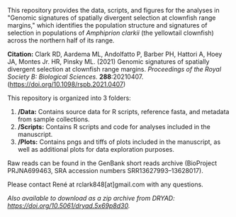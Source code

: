 This repository provides the data, scripts, and figures for the analyses in "Genomic signatures of spatially divergent selection at clownfish range margins," which identifies the population structure and signatures of selection in populations of *Amphiprion clarkii* (the yellowtail clownfish) across the northern half of its range. 

**Citation:**
Clark RD, Aardema ML, Andolfatto P, Barber PH, Hattori A, Hoey JA, Montes Jr. HR, Pinsky ML. (2021) Genomic signatures of spatially divergent selection at clownfish range margins. *Proceedings of the Royal Society B: Biological Sciences.* **288**:20210407. (https://doi.org/10.1098/rspb.2021.0407)

This repository is organized into 3 folders: 
1. **/Data:** Contains source data for R scripts, reference fasta, and metadata from sample collections.
2. **/Scripts:** Contains R scripts and code for analyses included in the manuscript.
3. **/Plots:** Contains pngs and tiffs of plots included in the manuscript, as well as additional plots for data exploration purposes.

Raw reads can be found in the GenBank short reads archive (BioProject PRJNA699463, SRA accession numbers SRR13627993–13628017).

Please contact René at rclark848[at]gmail.com with any questions.

*Also available to download as a zip archive from DRYAD: https://doi.org/10.5061/dryad.5x69p8d30.*

